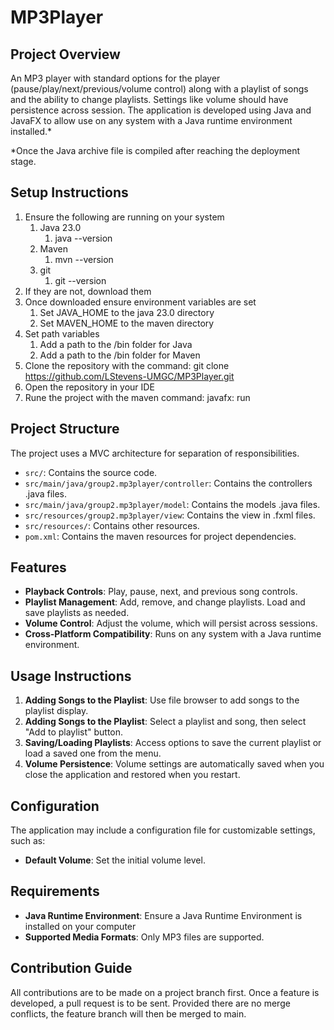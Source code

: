 # MP3Player
## Project Overview
An MP3 player with standard options for the player (pause/play/next/previous/volume control) along
with a playlist of songs and the ability to change playlists. Settings like volume should have persistence
across session. The application is developed using Java and JavaFX to allow use on any system with a Java
runtime environment installed.*

\*Once the Java archive file is compiled after reaching the deployment stage.

## Setup Instructions
1. Ensure the following are running on your system
    1. Java 23.0
        1. java --version
    1. Maven
        1. mvn --version
    1. git
        1. git --version
1. If they are not, download them
1. Once downloaded ensure environment variables are set
    1. Set JAVA_HOME to the java 23.0 directory
    1. Set MAVEN_HOME to the maven directory
1. Set path variables
    1. Add a path to the /bin folder for Java
    1. Add a path to the /bin folder for Maven
1. Clone the repository with the command: git clone https://github.com/LStevens-UMGC/MP3Player.git
1. Open the repository in your IDE
1. Rune the project with the maven command: javafx: run

## Project Structure
The project uses a MVC architecture for separation of responsibilities. 

- `src/`: Contains the source code.
- `src/main/java/group2.mp3player/controller`: Contains the controllers .java files.
- `src/main/java/group2.mp3player/model`: Contains the models .java files.
- `src/resources/group2.mp3player/view`: Contains the view in .fxml files.
- `src/resources/`: Contains other resources.
- `pom.xml`: Contains the maven resources for project dependencies.

## Features
- **Playback Controls**: Play, pause, next, and previous song controls.
- **Playlist Management**: Add, remove, and change playlists. Load and save playlists as needed.
- **Volume Control**: Adjust the volume, which will persist across sessions.
- **Cross-Platform Compatibility**: Runs on any system with a Java runtime environment.

## Usage Instructions
1. **Adding Songs to the Playlist**: Use file browser to add songs to the playlist display.
1. **Adding Songs to the Playlist**: Select a playlist and song, then select "Add to playlist" button.
1. **Saving/Loading Playlists**: Access options to save the current playlist or load a saved one from the menu.
1. **Volume Persistence**: Volume settings are automatically saved when you close the application and restored when you restart.

## Configuration
The application may include a configuration file for customizable settings, such as:
- **Default Volume**: Set the initial volume level.

## Requirements
- **Java Runtime Environment**: Ensure a Java Runtime Environment is installed on your computer
- **Supported Media Formats**: Only MP3 files are supported. 

## Contribution Guide
All contributions are to be made on a project branch first. Once a feature is developed, a pull
request is to be sent. Provided there are no merge conflicts, the feature branch will then be
merged to main.

